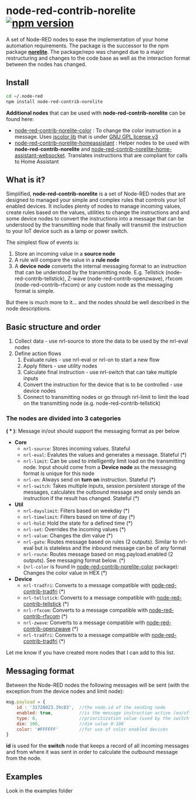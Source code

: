 # node-red-contrib-norelite [![npm version](https://badge.fury.io/js/node-red-contrib-norelite.svg)](https://badge.fury.io/js/node-red-contrib-norelite)
A set of Node-RED nodes to ease the implementation of your home automation requirements.
The package is the successor to the npm package [**norelite**](https://www.npmjs.com/package/norelite). The package/repo was changed due to a major restructuring and changes to the code base as well as the interaction format between the nodes has changed.
## Install
```bash
cd ~/.node-red
npm install node-red-contrib-norelite
```
**Additional nodes** that can be used with **node-red-contrib-norelite** can be found here:
- [node-red-contrib-norelite-color](https://www.npmjs.com/package/node-red-contrib-norelite-color) : To change the color instruction in a message. Uses [jscolor lib](http://jscolor.com/) that is under [GNU GPL license v3](http://www.gnu.org/licenses/gpl-3.0.txt)
- [node-red-contrib-norelite-homeassistant](https://www.npmjs.com/package/node-red-contrib-norelite-homeassistant) : Helper nodes to be used with **node-red-contrib-norelite**  and [node-red-contrib-norelite-home-assistant-websocket](https://www.npmjs.com/package/node-red-contrib-home-assistant-websocket). Translates instructions that are compliant for calls to Home Assistant

## What is it?
Simplified, **node-red-contrib-norelite** is a set of Node-RED nodes that are designed to managed your simple and complex rules that controls your IoT enabled devices. It includes plenty of nodes to manage incoming values, create rules based on the values, utilities to change the instructions and and some device nodes to convert the instructions into a message that can be understood by the transmitting node that finally will transmit the instruction to your IoT device such as a lamp or power switch.

The simplest flow of events is:
1. Store an incoming value in a **source node**
2. A rule will compare the value in a **rule node**
4. A **device node** converts the internal messaging format to an instruction that can be understood by the transmitting node. E.g. Tellstick (node-red-contrib-tellstick), Z-wave (node-red-contrib-openzwave), rfxcom (node-red-contrib-rfxcom) or any custom node as the messaging format is simple.

But there is much more to it... and the nodes should be well described in the node descriptions.


## Basic structure and order ##
1. Collect data - use nrl-source to store the data to be used by the nrl-eval nodes
2. Define action flows
    1. Evaluate rules - use nrl-eval or nrl-on to start a new flow
    2. Apply filters - use utility nodes
    3. Calculate final instruction - use nrl-switch that can take multiple inputs
    4. Convert the instruction for the device that is to be controlled - use device nodes
    5. Connect to transmitting nodes or go through nrl-limit to limit the load on the transmitting node (e.g. node-red-contrib-tellstick)

### The nodes are divided into 3 categories ###
**( * )**: Message in/out should support the messaging format as per below
- **Core**
    - `nrl-source`: Stores incoming values. Stateful
    - `nrl-eval`: Evalutes the values and generates a message. Stateful (*)
    - `nrl-limit`: Can be used to intelligently limit load on the transmitting node. Input should come from a **Device node** as the messaging format is unique for this node
    - `nrl-on`: Always send on **turn on** instruction. Stateful (*)
    - `nrl-switch`: Takes multiple inputs, session persistent storage of the messages, calculates the outbound message and onsly sends an instruction if the result has changed. Stateful (*)
- **Util**
    - `nrl-dayslimit`: Filters based on weekday (*)
    - `nrl-timelimit`: Filters based on time of day (*)
    - `nrl-hold`: Hold the state for a defined time (*)
    - `nrl-set`: Overrides the incoming values (*)
    - `nrl-value`: Changes the dim value (*)
    - `nrl-gate`: Routes message based on rules (2 outputs). Similar to nrl-eval but is stateless and the inbound message can be of any format
    - `nrl-route`: Routes message based on msg.payload.enabled (2 outputs). See messaging format below. (*)
    - (`nrl-color` is found in [node-red-contrib-norelite-color](https://www.npmjs.com/package/node-red-contrib-norelite-color) package): Changes the color value in HEX (*)
- **Device**
     - `nrl-tradfri`: Converts to a message compatible with [node-red-contrib-tradfri](https://www.npmjs.com/package/node-red-contrib-tradfri) (*)
    - `nrl-tellstick`: Converts to a message compatible with [node-red-contrib-tellstick](https://www.npmjs.com/package/node-red-contrib-tellstick) (*)
    - `nrl-rfxcom`: Converts to a message compatible with [node-red-contrib-rfxcom](https://www.npmjs.com/package/node-red-contrib-rfxcom) (*)
    - `nrl-zwave`: Converts to a message compatible with [node-red-contrib-openzwave](https://www.npmjs.com/package/node-red-contrib-openzwave) (*)
    - `nrl-tradfri`: Converts to a message compatible with [node-red-contrib-tradfri](https://www.npmjs.com/package/node-red-contrib-tradfri) (*)

Let me know if you have created more nodes that I can add to this list.

## Messaging format
Between the Node-RED nodes the following messages will be sent (with the exception from the device nodes and limit node):
```javascript
msg.payload = {
    id : '31728023.39c83',  //the node.id of the sending node
    enabled: true,          //is the message instruction active (on/off)
    type: 0,                //prioritization value (used by the switch node). Default '0'
    dim: 100,               //dim value 0-100
    color: '#FFFFFF'        //for use of color enabled devices
}
```
**id** is used for the **switch** node that keeps a record of all incoming messages and from where it was sent in order to calculate the outbound message from the node.

## Examples
Look in the examples folder